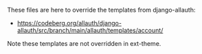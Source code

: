 These files are here to override the templates from django-allauth:
* https://codeberg.org/allauth/django-allauth/src/branch/main/allauth/templates/account/

Note these templates are not overridden in ext-theme.
